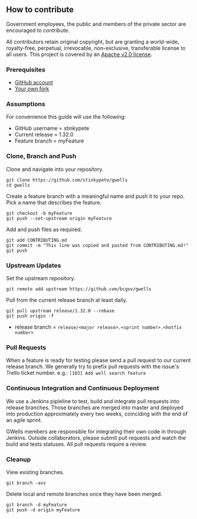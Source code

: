 ## How to contribute

Government employees, the public and members of the private sector are encouraged to contribute.

All contributors retain original copyright, but are granting a world-wide, royalty-free, perpetual, irrevocable, non-exclusive, transferable license to all users.  This project is covered by an [Apache v2.0 license](https://github.com/bcgov/gwells/blob/master/LICENSE).

### Prerequisites

* [GitHub account](https://github.com/join)
* [Your own fork](https://github.com/bcgov/gwells/fork)

### Assumptions

For convenience this guide will use the following:

* GitHub username = stinkypete
* Current release = 1.32.0
* Feature branch = myFeature

### Clone, Branch and Push

Clone and navigate into your repository.

```
git clone https://github.com/stinkypete/gwells
cd gwells
```

Create a feature branch with a meaningful name and push it to your repo.  Pick a name that describes the feature.

```
git checkout -b myFeature
git push --set-upstream origin myFeature
```

Add and push files as required.

```
git add CONTRIBUTING.md
git commit -m "This line was copied and pasted from CONTRIBUTING.md!"
git push
```

### Upstream Updates

Set the upstream repository.

```
git remote add upstream https://github.com/bcgov/gwells
```

Pull from the current release branch at least daily.

```
git pull upstream release/1.32.0 --rebase
git push origin -f
```

* release branch = ```release/<major release>.<sprint number>.<hotfix number>```

### Pull Requests

When a feature is ready for testing please send a pull request to our current release branch.  We generally try to prefix pull requests with the issue's Trello ticket number. e.g.: `[103] Add well search feature`

### Continuous Integration and Continuous Deployment

We use a Jenkins pipleline to test, build and integrate pull requests into release branches.  Those branches are merged into master and deployed into production approximately every two weeks, coinciding with the end of an agile sprint.

GWells members are responsible for integrating their own code in through Jenkins.  Outside collaborators, please submit pull requests and watch the build and tests statuses.  All pull requests require a review.

### Cleanup

View existing branches.

```
git branch -avv
```

Delete local and remote branches once they have been merged.
```
git branch -d myFeature
git push -d origin myFeature
```
